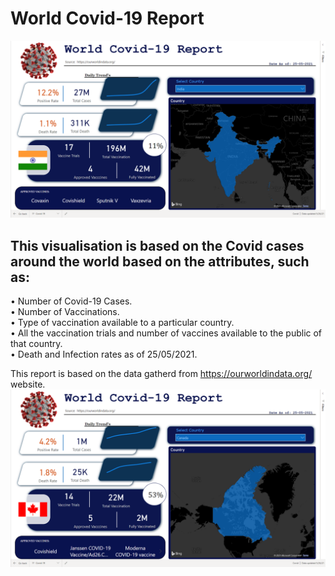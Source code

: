 <h1> World Covid-19 Report </h1>

![Alt Text](https://github.com/rakshitratan/World-Covid-19-Report/blob/main/Images/World%20Covid-19%20Report-1.png)


<h2>This visualisation is based on the Covid cases around the world based on the attributes, such as:</h2>

• Number of Covid-19 Cases. <br>
• Number of Vaccinations.<br>
• Type of vaccination available to a particular country.<br>
• All the vaccination trials and number of vaccines available to the public of that country.<br>
• Death and Infection rates as of 25/05/2021.<br>


This report is based on the data gatherd from https://ourworldindata.org/ website.
![Alt Text](https://github.com/rakshitratan/World-Covid-19-Report/blob/main/Images/World%20Covid-19%20Report-2.png)
